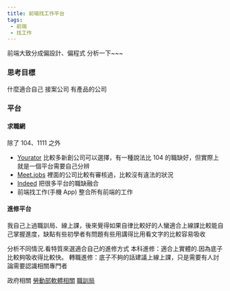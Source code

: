 ```yaml
---
title: 前端找工作平台
tags: 
 - 前端
 - 找工作
---
```

前端大致分成偏設計、偏程式
分析一下~~~

### 思考目標
什麼適合自己
接案公司
有產品的公司

### 平台
#### 求職網
除了 104、1111 之外
- [Yourator](https://www.yourator.co)
比較多新創公司可以選擇，有一種說法比 104 的職缺好，但實際上就是一個平台需要自己分辨
- [Meet.jobs](https://meet.jobs/zh-TW)
裡面的公司比較有審核過，比較沒有違法的狀況
- [Indeed](https://tw.indeed.com/)
把很多平台的職缺融合
- 前端找工作(手機 App)
整合所有前端的工作

#### 進修平台
我自己上過職訓局、線上課，後來覺得如果自律比較好的人蠻適合上線課比較能自己掌握進度，缺點有些初學者有問題有些用講得比用看文字的比較容易吸收

分析不同情況.看特質來選適合自己的進修方式
本科進修：適合上實體的.因為底子比較夠吸收得比較快。
轉職進修：底子不夠的話建議上線上課，只是需要有人討論需要認識相關專門者

政府相關
[勞動部軟體相關](https://portal.wda.gov.tw/mooc/resource.php?type=0)
[職訓局](https://www.taiwanjobs.gov.tw/internet/index/CourseQuery_step.aspx)